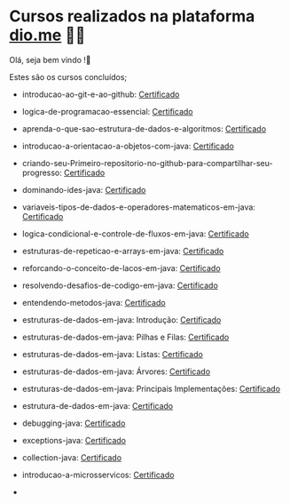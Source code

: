# Cursos realizados na plataforma [dio.me](https://www.dio.me/) :man_student:	
Olá, seja bem vindo !:wave:

Estes são os cursos concluídos;	

- introducao-ao-git-e-ao-github: [Certificado](https://certificates.digitalinnovation.one/9A107285)

- logica-de-programacao-essencial: [Certificado](https://certificates.digitalinnovation.one/1BCDB2CD)

- aprenda-o-que-sao-estrutura-de-dados-e-algoritmos: [Certificado](https://certificates.digitalinnovation.one/A229FDFD)

- introducao-a-orientacao-a-objetos-com-java: [Certificado](https://certificates.digitalinnovation.one/891DEE81)

- criando-seu-Primeiro-repositorio-no-github-para-compartilhar-seu-progresso: [Certificado](https://certificates.digitalinnovation.one/E356DCB4)

- dominando-ides-java: [Certificado](https://certificates.digitalinnovation.one/095F8ABF)

- variaveis-tipos-de-dados-e-operadores-matematicos-em-java: [Certificado](https://certificates.digitalinnovation.one/607B921B)

- logica-condicional-e-controle-de-fluxos-em-java: [Certificado](https://certificates.digitalinnovation.one/2BD79C10)

- estruturas-de-repeticao-e-arrays-em-java: [Certificado](https://certificates.digitalinnovation.one/771F006F)

- reforcando-o-conceito-de-lacos-em-java: [Certificado](https://certificates.digitalinnovation.one/B251DE4D)

- resolvendo-desafios-de-codigo-em-java: [Certificado](https://certificates.digitalinnovation.one/AD94E9D3)

- entendendo-metodos-java: [Certificado](https://certificates.digitalinnovation.one/D27CA8C6)

- estruturas-de-dados-em-java: Introdução: [Certificado](https://certificates.digitalinnovation.one/753A0DD9)

- estruturas-de-dados-em-java: Pilhas e Filas: [Certificado](https://certificates.digitalinnovation.one/0D40AAEA)

- estruturas-de-dados-em-java: Listas: [Certificado](https://certificates.digitalinnovation.one/AC7D291C)

- estruturas-de-dados-em-java: Árvores: [Certificado](https://certificates.digitalinnovation.one/45B7D697)

- estruturas-de-dados-em-java: Principais Implementações: [Certificado](https://certificates.digitalinnovation.one/118B3E07)

- estrutura-de-dados-em-java: [Certificado](https://certificates.digitalinnovation.one/75A6E022)

- debugging-java: [Certificado](https://certificates.digitalinnovation.one/AB78B2BA)

- exceptions-java: [Certificado](https://certificates.digitalinnovation.one/FC26308A)

- collection-java: [Certificado](https://certificates.digitalinnovation.one/DAFEC2F9)

- introducao-a-microsservicos: [Certificado](https://certificates.digitalinnovation.one/BD15E1B6)

- 
